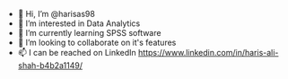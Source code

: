 - 👋 Hi, I’m @harisas98
- 👀 I’m interested in Data Analytics 
- 🌱 I’m currently learning SPSS software
- 💞️ I’m looking to collaborate on it's features
- 📫 I can be reached on LinkedIn https://www.linkedin.com/in/haris-ali-shah-b4b2a1149/ 

<!---
harisas98/harisas98 is a ✨ special ✨ repository because its `README.md` (this file) appears on your GitHub profile.
You can click the Preview link to take a look at your changes.
--->
